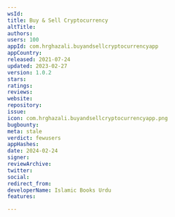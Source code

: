 ```yaml
---
wsId: 
title: Buy & Sell Cryptocurrency
altTitle: 
authors: 
users: 100
appId: com.hrghazali.buyandsellcryptocurrencyapp
appCountry: 
released: 2021-07-24
updated: 2023-02-27
version: 1.0.2
stars: 
ratings: 
reviews: 
website: 
repository: 
issue: 
icon: com.hrghazali.buyandsellcryptocurrencyapp.png
bugbounty: 
meta: stale
verdict: fewusers
appHashes: 
date: 2024-02-24
signer: 
reviewArchive: 
twitter: 
social: 
redirect_from: 
developerName: Islamic Books Urdu
features: 

---
```


